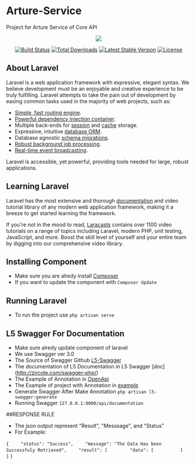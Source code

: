 # Arture-Service
Project for Arture Service of Core API

<p align = "center"><img src="https://laravel.com/assets/img/components/logo-laravel.svg"></p>
<p align="center">
<a href="https://travis-ci.org/laravel/framework"><img src="https://travis-ci.org/laravel/framework.svg" alt="Build Status"></a>
<a href="https://packagist.org/packages/laravel/framework"><img src="https://poser.pugx.org/laravel/framework/d/total.svg" alt="Total Downloads"></a>
<a href="https://packagist.org/packages/laravel/framework"><img src="https://poser.pugx.org/laravel/framework/v/stable.svg" alt="Latest Stable Version"></a>
<a href="https://packagist.org/packages/laravel/framework"><img src="https://poser.pugx.org/laravel/framework/license.svg" alt="License"></a>
</p>

## About Laravel

Laravel is a web application framework with expressive, elegant syntax. We believe development must be an enjoyable and creative experience to be truly fulfilling. Laravel attempts to take the pain out of development by easing common tasks used in the majority of web projects, such as:

- [Simple, fast routing engine](https://laravel.com/docs/routing).
- [Powerful dependency injection container](https://laravel.com/docs/container).
- Multiple back-ends for [session](https://laravel.com/docs/session) and [cache](https://laravel.com/docs/cache) storage.
- Expressive, intuitive [database ORM](https://laravel.com/docs/eloquent).
- Database agnostic [schema migrations](https://laravel.com/docs/migrations).
- [Robust background job processing](https://laravel.com/docs/queues).
- [Real-time event broadcasting](https://laravel.com/docs/broadcasting).

Laravel is accessible, yet powerful, providing tools needed for large, robust applications.

## Learning Laravel

Laravel has the most extensive and thorough [documentation](https://laravel.com/docs) and video tutorial library of any modern web application framework, making it a breeze to get started learning the framework.

If you're not in the mood to read, [Laracasts](https://laracasts.com) contains over 1100 video tutorials on a range of topics including Laravel, modern PHP, unit testing, JavaScript, and more. Boost the skill level of yourself and your entire team by digging into our comprehensive video library.

## Installing Component
- Make sure you are alredy install [Composer](https://getcomposer.org/) 
- If you want to update the component with ```Composer Update```

## Running Laravel
- To run the project use ```php artisan serve```

## L5 Swagger For Documentation
- Make sure alredy update component of laravel
- We use Swagger ver 3.0 
- The Source of Swagger Github [L5-Swagger](https://github.com/DarkaOnLine/L5-Swagger)
- The documentation of L5 Documentation in L5 Swagger [doc] (http://zircote.com/swagger-php/)
- The Example of Annotation in [OpenApi](https://github.com/DarkaOnLine/L5-Swagger/blob/master/tests/storage/annotations/OpenApi/Anotations.php)
- The Example of project with Annotation in [example](https://github.com/zircote/swagger-php/tree/master/Examples/petstore-3.0)
- Generate Swagger After Make Annotation ```php artisan l5-swagger:generate```
- Running Swagger ```127.0.0.1:8000/api/documentation```

##RESPONSE RULE
- The json output represent "Result", "Messsage", and "Status"
- For Example:

```{```
```    "status": "Success",```
```    "message": "The Data Has been Successfuly Retrieved",```
```    "result": [```
```        "data": [```
``` ```
```        ]```
```    ]```
```}```
